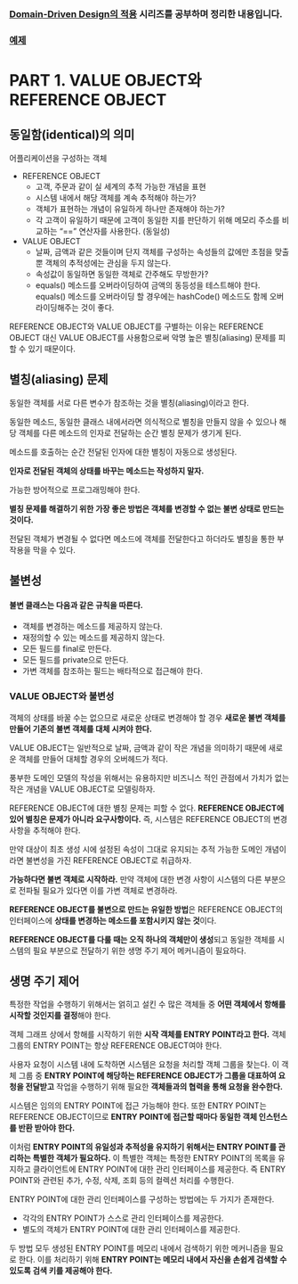 ### [Domain-Driven Design의 적용](http://aeternum.egloos.com/m/1105776) 시리즈를 공부하며 정리한 내용입니다.

### [예제](https://github.com/sky7th/domain-driven-design/tree/master/src/main/java/com/sky7th/domaindrivendesign/part1)

# PART 1. VALUE OBJECT와 REFERENCE OBJECT

## 동일함(identical)의 의미
어플리케이션을 구성하는 객체
- REFERENCE OBJECT
  - 고객, 주문과 같이 실 세계의 추적 가능한 개념을 표현
  - 시스템 내에서 해당 객체를 계속 추적해야 하는가? 
  - 객체가 표현하는 개념이 유일하게 하나만 존재해야 하는가?
  - 각 고객이 유일하기 때문에 고객이 동일한 지를 판단하기 위해 메모리 주소를 비교하는 “==” 연산자를 사용한다. (동일성)
- VALUE OBJECT
  - 날짜, 금액과 같은 것들이며 단지 객체를 구성하는 속성들의 값에만 초점을 맞출 뿐 객체의 추적성에는 관심을 두지 않는다.
  - 속성값이 동일하면 동일한 객체로 간주해도 무방한가?
  - equals() 메소드를 오버라이딩하여 금액의 동등성을 테스트해야 한다. equals() 메소드를 오버라이딩 할 경우에는 hashCode() 메소드도 함께 오버라이딩해주는 것이 좋다.

REFERENCE OBJECT와 VALUE OBJECT를 구별하는 이유는 REFERENCE OBJECT 대신 VALUE OBJECT를 사용함으로써 악명 높은 별칭(aliasing) 문제를 피할 수 있기 때문이다.

 ## 별칭(aliasing) 문제
동일한 객체를 서로 다른 변수가 참조하는 것을 별칭(aliasing)이라고 한다.

동일한 메소드, 동일한 클래스 내에서라면 의식적으로 별칭을 만들지 않을 수 있으나 해당 객체를 다른 메소드의 인자로 전달하는 순간 별칭 문제가 생기게 된다.

메소드를 호출하는 순간 전달된 인자에 대한 별칭이 자동으로 생성된다.

**인자로 전달된 객체의 상태를 바꾸는 메소드는 작성하지 말자.**

가능한 방어적으로 프로그래밍해야 한다.

**별칭 문제를 해결하기 위한 가장 좋은 방법은 객체를 변경할 수 없는 불변 상태로 만드는 것이다.**

전달된 객체가 변경될 수 없다면 메소드에 객체를 전달한다고 하더라도 별칭을 통한 부작용을 막을 수 있다.

## 불변성
#### 불변 클래스는 다음과 같은 규칙을 따른다.
- 객체를 변경하는 메소드를 제공하지 않는다.
- 재정의할 수 있는 메소드를 제공하지 않는다.
- 모든 필드를 final로 만든다.
- 모든 필드를 private으로 만든다.
- 가변 객체를 참조하는 필드는 배타적으로 접근해야 한다.

### VALUE OBJECT와 불변성
객체의 상태를 바꿀 수는 없으므로 새로운 상태로 변경해야 할 경우 **새로운 불변 객체를 만들어 기존의 불변 객체를 대체 시켜야 한다.**

VALUE OBJECT는 일반적으로 날짜, 금액과 같이 작은 개념을 의미하기 때문에 새로운 객체를 만들어 대체할 경우의 오버헤드가 적다. 

풍부한 도메인 모델의 작성을 위해서는 유용하지만 비즈니스 적인 관점에서 가치가 없는 작은 개념을 VALUE OBJECT로 모델링하자.

REFERENCE OBJECT에 대한 별칭 문제는 피할 수 없다. **REFERENCE OBJECT에 있어 별칭은 문제가 아니라 요구사항이다.** 즉, 시스템은 REFERENCE OBJECT의 변경 사항을 추적해야 한다.

만약 대상이 최초 생성 시에 설정된 속성이 그대로 유지되는 추적 가능한 도메인 개념이라면 불변성을 가진 REFERENCE OBJECT로 취급하자.

**가능하다면 불변 객체로 시작하라.** 만약 객체에 대한 변경 사항이 시스템의 다른 부분으로 전파될 필요가 있다면 이를 가변 객체로 변경하라.

**REFERENCE OBJECT를 불변으로 만드는 유일한 방법**은 REFERENCE OBJECT의 인터페이스에 **상태를 변경하는 메소드를 포함시키지 않는 것**이다.

**REFERENCE OBJECT를 다룰 때는 오직 하나의 객체만이 생성**되고 동일한 객체를 시스템의 필요 부분으로 전달하기 위한 생명 주기 제어 메커니즘이 필요하다.

## 생명 주기 제어
특정한 작업을 수행하기 위해서는 얽히고 설킨 수 많은 객체들 중 **어떤 객체에서 항해를 시작할 것인지를 결정**해야 한다.

객체 그래프 상에서 항해를 시작하기 위한 **시작 객체를 ENTRY POINT라고 한다.** 객체 그룹의 ENTRY POINT는 항상 REFERENCE OBJECT여야 한다.

사용자 요청이 시스템 내에 도착하면 시스템은 요청을 처리할 객체 그룹을 찾는다. 이 객체 그룹 중 **ENTRY POINT에 해당하는 REFERENCE OBJECT가 그룹을 대표하여 요청을 전달받고** 작업을 수행하기 위해 필요한 **객체들과의 협력을 통해 요청을 완수한다.**

시스템은 임의의 ENTRY POINT에 접근 가능해야 한다. 또한 ENTRY POINT는 REFERENCE OBJECT이므로 **ENTRY POINT에 접근할 때마다 동일한 객체 인스턴스를 반환 받아야 한다.**

이처럼 **ENTRY POINT의 유일성과 추적성을 유지하기 위해서는 ENTRY POINT를 관리하는 특별한 객체가 필요하다.** 이 특별한 객체는 특정한 ENTRY POINT의 목록을 유지하고 클라이언트에 ENTRY POINT에 대한 관리 인터페이스를 제공한다. 즉 ENTRY POINT와 관련된 추가, 수정, 삭제, 조회 등의 컬렉션 처리를 수행한다.

ENTRY POINT에 대한 관리 인터페이스를 구성하는 방법에는 두 가지가 존재한다.
- 각각의 ENTRY POINT가 스스로 관리 인터페이스를 제공한다.
- 별도의 객체가 ENTRY POINT에 대한 관리 인터페이스를 제공한다.

두 방법 모두 생성된 ENTRY POINT를 메모리 내에서 검색하기 위한 메커니즘을 필요로 한다. 이를 처리하기 위해 **ENTRY POINT는 메모리 내에서 자신을 손쉽게 검색할 수 있도록 검색 키를 제공해야 한다.**
